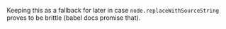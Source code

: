 Keeping this as a fallback for later in case `node.replaceWithSourceString` proves to be brittle (babel docs promise that).
